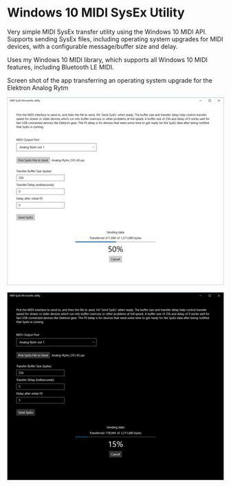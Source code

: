 # Windows 10 MIDI SysEx Utility

Very simple MIDI SysEx transfer utility using the Windows 10 MIDI API. Supports sending SysEx files, including operating system upgrades for MIDI devices, with a configurable message/buffer size and delay.

Uses my Windows 10 MIDI library, which supports all Windows 10 MIDI features, including Bluetooth LE MIDI.


Screen shot of the app transferring an operating system upgrade for the Elektron Analog Rytm

![Screen shot](/images/sysex1-2-light.png)

![Dark Mode Screen shot](/images/sysex1-2-dark.png)

